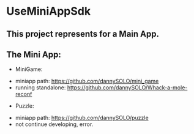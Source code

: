 # UseMiniAppSdk

## This project represents for a Main App.

## The Mini App:

* MiniGame: 
- miniapp path: https://github.com/dannySOLO/mini_game
- running standalone: https://github.com/dannySOLO/Whack-a-mole-reconf
* Puzzle:
- miniapp path: https://github.com/dannySOLO/puzzle
- not continue developing, error.